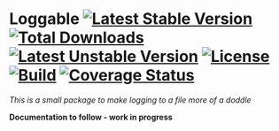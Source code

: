 # Loggable [![Latest Stable Version](https://poser.pugx.org/midnite81/loggable/version)](https://packagist.org/packages/midnite81/loggable) [![Total Downloads](https://poser.pugx.org/midnite81/loggable/downloads)](https://packagist.org/packages/midnite81/loggable) [![Latest Unstable Version](https://poser.pugx.org/midnite81/loggable/v/unstable)](https://packagist.org/packages/midnite81/loggable) [![License](https://poser.pugx.org/midnite81/loggable/license.svg)](https://packagist.org/packages/midnite81/loggable) [![Build](https://travis-ci.org/midnite81/loggable.svg?branch=master)](https://travis-ci.org/midnite81/loggable) [![Coverage Status](https://coveralls.io/repos/github/midnite81/loggable/badge.svg?branch=master)](https://coveralls.io/github/midnite81/loggable?branch=master)
_This is a small package to make logging to a file more of a doddle_


**Documentation to follow - work in progress**
